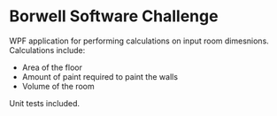 # Borwell Software Challenge

WPF application for performing calculations on input room dimesnions.
Calculations include:
* Area of the floor
* Amount of paint required to paint the walls
* Volume of the room

Unit tests included.
